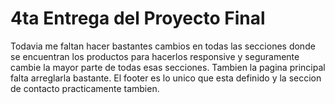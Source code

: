 # 4ta Entrega del Proyecto Final
Todavia me faltan hacer bastantes cambios en todas las secciones donde se encuentran los productos para hacerlos responsive y seguramente cambie la mayor parte de todas esas secciones. Tambien la pagina principal falta arreglarla bastante.
El footer es lo unico que esta definido y la seccion de contacto practicamente tambien.
